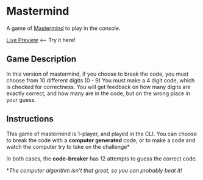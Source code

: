 # Mastermind
A game of [Mastermind](https://en.wikipedia.org/wiki/Mastermind_(board_game)) to play in the console.


[Live Preview](https://replit.com/@NotAtec/Mastermind#main.rb) <-- Try it here!

## Game Description
In this version of mastermind, if you choose to break the code, you must choose from 10 different digits (0 - 9)
You must make a 4 digit code, which is checked for correctness. You will get feedback on how many digits are exactly correct, and how many are in the code, but on the wrong place in your guess.

## Instructions
This game of mastermind is 1-player, and played in the CLI. You can choose to break the code with a **computer generated** code, or to make a code and watch the computer try to take on the challenge*

In both cases, the **code-breaker** has 12 attempts to guess the correct code.

**The computer algorithm isn't that great, so you can probably beat it!*
